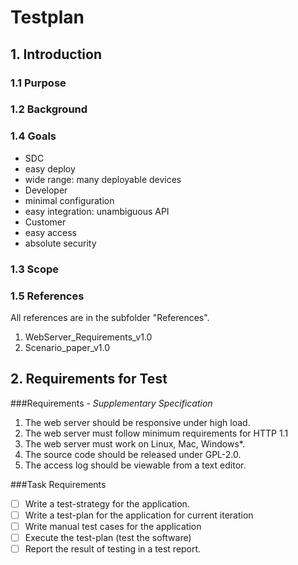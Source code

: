 # Testplan

## 1. Introduction
### 1.1 Purpose

### 1.2 Background

### 1.4 Goals
- SDC
 - easy deploy
 - wide range: many deployable devices
- Developer
 - minimal configuration
 - easy integration: unambiguous API
- Customer
 - easy access
 - absolute security

### 1.3 Scope

### 1.5 References
All references are in the subfolder "References".
1. WebServer_Requirements_v1.0
2. Scenario_paper_v1.0

## 2. Requirements for Test

###Requirements - *Supplementary Specification*
1. The web server should be responsive under high load.
2. The web server must follow minimum requirements for HTTP 1.1
3. The web server must work on Linux, Mac, Windows*.
4. The source code should be released under GPL-2.0.
5. The access log should be viewable from a text editor.


###Task Requirements
- [ ] Write a test-strategy for the application.
- [ ] Write a test-plan for the application for current iteration
- [ ] Write manual test cases for the application
- [ ] Execute the test-plan (test the software)
- [ ] Report the result of testing in a test report.
